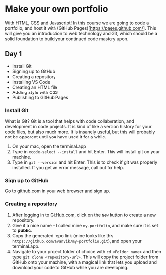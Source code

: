 # Make your own portfolio

With HTML, CSS and Javascript! In this course we are going to code a portfolio, and host it with (GitHub Pages)[https://pages.github.com/]. This will give you an introduction to web technology and Git, which should be a solid foundation to build your continued code mastery upon.

## Day 1

- Install Git
- Signing up to GitHub
- Creating a repository
- Installing VS Code
- Creating an HTML file
- Adding style with CSS
- Publishing to GitHub Pages

### Install Git

What is Git? Git is a tool that helps with code collaboration, and development in code projects. It is kind of like a version history for your code files, but also much more. It is insanely useful, but this will probably not be apparent until you have used it for a while.

1. On your mac, open the terminal.app
2. Type in `xcode-select --install` and hit Enter. This will install git on your machine.
3. Type in `git --version` and hit Enter. This is to check if git was properly installed. If you get an error message, call out for help.

### Sign up to GitHub

Go to github.com in your web browser and sign up.

### Creating a repository

1. After logging in to GitHub.com, click on the `New` button to create a new repository.
2. Give it a nice name – I called mine `my-portfolio`, and make sure it is set to **public**.
3. Copy the generated repo link (mine looks like this `https://github.com/avanvik/my-portfolio.git`), and open your terminal.app.
4. Navigate to your project folder of choice with `cd <Folder name>` and then type `git clone <repository-url>`. This will copy the project folder from GitHub onto your machine, with a magical link that lets you upload and download your code to GitHub while you are developing.
